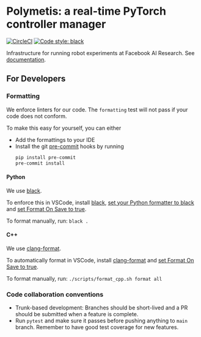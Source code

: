 # Polymetis: a real-time PyTorch controller manager

[![CircleCI](https://circleci.com/gh/fair-robotics/polymetis/tree/main.svg?style=svg&circle-token=8f484b4a044fb2836a354477de4cf7c7cc3cb23d)](https://circleci.com/gh/fair-robotics/polymetis/tree/main)
[![Code style: black](https://img.shields.io/badge/code%20style-black-000000.svg)](https://github.com/psf/black)

Infrastructure for running robot experiments at Facebook AI Research. See [documentation](https://polymetis-docs.github.io/).
## For Developers
### Formatting

We enforce linters for our code. The `formatting` test will not pass if your code does not conform.

To make this easy for yourself, you can either
- Add the formattings to your IDE
- Install the git [pre-commit](https://pre-commit.com/) hooks by running
    ```bash
    pip install pre-commit
    pre-commit install
    ```

#### Python

We use [black](https://github.com/psf/black).

To enforce this in VSCode, install [black](https://github.com/psf/black), [set your Python formatter to black](https://code.visualstudio.com/docs/python/editing#_formatting) and [set Format On Save to true](https://code.visualstudio.com/updates/v1_6#_format-on-save).

To format manually, run: `black .`

#### C++

We use [clang-format](https://clang.llvm.org/docs/ClangFormat.html).

To automatically format in VSCode, install [clang-format](https://marketplace.visualstudio.com/items?itemName=xaver.clang-format) and [set Format On Save to true](https://code.visualstudio.com/updates/v1_6#_format-on-save).

To format manually, run: `./scripts/format_cpp.sh format all`

### Code collaboration conventions
- Trunk-based development: Branches should be short-lived and a PR should be submitted when a feature is complete.
- Run `pytest` and make sure it passes before pushing anything to `main` branch. Remember to have good test coverage for new features.
